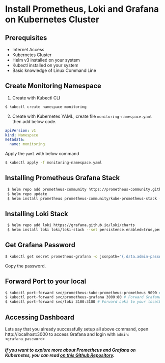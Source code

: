 Install Prometheus, Loki and Grafana on Kubernetes Cluster
===
Prerequisites
---
- Internet Access
- Kubernetes Cluster
- Helm v3 installed on your system
- Kubectl installed on your system
- Basic knowledge of Linux Command Line

Create Monitoring Namespace
---
1. Create with Kubectl CLI
```sh
$ kubectl create namespace monitoring
```
2. Create with Kubernetes YAML, create file `monitoring-namespace.yaml` then add below code.
```yaml
apiVersion: v1
kind: Namespace
metadata:
  name: monitoring
```
Apply the `yaml` with below command
```sh
$ kubectl apply -f monitoring-namespace.yaml
```

Installing Prometheus Grafana Stack
---
```sh
 $ helm repo add prometheus-community https://prometheus-community.github.io/helm-charts
 $ helm repo update
 $ helm install prometheus prometheus-community/kube-prometheus-stack --version 13.2.1 --namespace monitoring --debug
```

Installing Loki Stack
---
```sh
 $ helm repo add loki https://grafana.github.io/loki/charts
 $ helm install loki loki/loki-stack --set persistence.enabled=true,persistence.type=pvc,persistence.size=10Gi --namespace=monitoring
```

Get Grafana Password
---
```sh
$ kubectl get secret prometheus-grafana -o jsonpath="{.data.admin-password}" --namespace monitoring | base64 -d; echo
```
Copy the password.

Forward Port to your local
---
```sh
$ kubectl port-forward svc/prometheus-kube-prometheus-prometheus 9090 # Forward Prometheus Service to your localhost port 9090
$ kubectl port-forward svc/prometheus-grafana 3000:80 # Forward Grafana Service to your localhost port 3000
$ kubectl port-forward svc/loki 3100:3100 # Forward Loki to your localhost port 3100
```

Accessing Dashboard
---
Lets say that you already successfully setup all above command, open http://localhost:3000 to access Grafana and login with `admin:<grafana_password>`

##### If you want to explore more about Prometheus and Grafana on Kubernetes, you can read [on this Github Repository](https://github.com/prometheus-community/helm-charts/tree/main/charts/kube-prometheus-stack).
